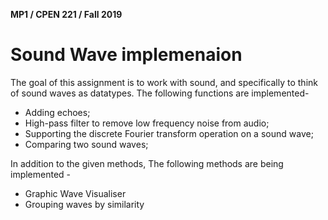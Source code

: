 **MP1 / CPEN 221 / Fall 2019**
# Sound Wave implemenaion

The goal of this assignment is to work with sound, and specifically to think of sound waves as datatypes. The following functions are implemented- 

- Adding echoes;
- High-pass filter to remove low frequency noise from audio;
- Supporting the discrete Fourier transform operation on a sound wave;
- Comparing two sound waves;

In addition to the given methods, The following methods are being implemented -
- Graphic Wave Visualiser
- Grouping waves by similarity 
